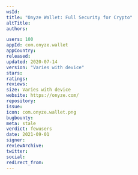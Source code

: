 ```yaml
---
wsId: 
title: "Onyze Wallet: Full Security for Crypto"
altTitle: 
authors:

users: 100
appId: com.onyze.wallet
appCountry: 
released: 
updated: 2020-07-14
version: "Varies with device"
stars: 
ratings: 
reviews: 
size: Varies with device
website: https://onyze.com/
repository: 
issue: 
icon: com.onyze.wallet.png
bugbounty: 
meta: stale
verdict: fewusers
date: 2021-09-01
signer: 
reviewArchive:
twitter: 
social:
redirect_from:
---
```


